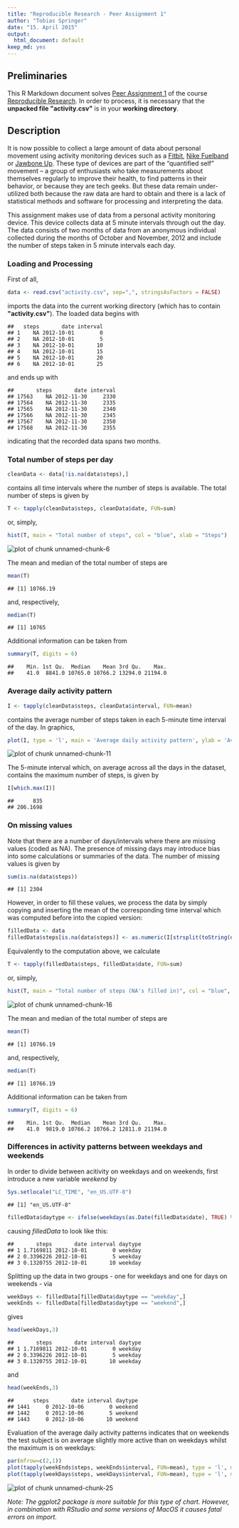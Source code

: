 ```yaml
---
title: "Reproducible Research - Peer Assignment 1"
author: "Tobias Springer"
date: "15. April 2015"
output:
  html_document: default
keep_md: yes
---
```


## Preliminaries
This R Markdown document solves [Peer Assignment 1](https://class.coursera.org/repdata-013/human_grading/view/courses/973514/assessments/3/submissions) of the course [Reproducible Research](https://class.coursera.org/repdata-013). In order to process, it is necessary that the **unpacked file "activity.csv"** is in your **working directory**. 

## Description
It is now possible to collect a large amount of data about personal movement using activity monitoring devices such as a [Fitbit](http://www.fitbit.com), [Nike Fuelband](http://www.nike.com/us/en_us/c/nikeplus-fuel) or [Jawbone Up](https://jawbone.com/up). These type of devices are part of the “quantified self” movement – a group of enthusiasts who take measurements about themselves regularly to improve their health, to find patterns in their behavior, or because they are tech geeks. But these data remain under-utilized both because the raw data are hard to obtain and there is a lack of statistical methods and software for processing and interpreting the data.

This assignment makes use of data from a personal activity monitoring device. This device collects data at 5 minute intervals through out the day. The data consists of two months of data from an anonymous individual collected during the months of October and November, 2012 and include the number of steps taken in 5 minute intervals each day.

### Loading and Processing
First of all, 

```r
data <- read.csv("activity.csv", sep=",", stringsAsFactors = FALSE)
```
imports the data into the current working directory (which has to contain **"activity.csv"**). The loaded data begins with

```
##   steps       date interval
## 1    NA 2012-10-01        0
## 2    NA 2012-10-01        5
## 3    NA 2012-10-01       10
## 4    NA 2012-10-01       15
## 5    NA 2012-10-01       20
## 6    NA 2012-10-01       25
```
and ends up with

```
##       steps       date interval
## 17563    NA 2012-11-30     2330
## 17564    NA 2012-11-30     2335
## 17565    NA 2012-11-30     2340
## 17566    NA 2012-11-30     2345
## 17567    NA 2012-11-30     2350
## 17568    NA 2012-11-30     2355
```
indicating that the recorded data spans two months.

### Total number of steps per day

```r
cleanData <- data[!is.na(data$steps),]
```
contains all time intervals where the number of steps is available. The total number of steps is given by 

```r
T <- tapply(cleanData$steps, cleanData$date, FUN=sum)
```
or, simply,

```r
hist(T, main = "Total number of steps", col = "blue", xlab = "Steps")
```

![plot of chunk unnamed-chunk-6](figure/unnamed-chunk-6-1.png) 

The mean and median of the total number of steps are

```r
mean(T)
```

```
## [1] 10766.19
```
and, respectively, 

```r
median(T)
```

```
## [1] 10765
```
Additional information can be taken from 

```r
summary(T, digits = 6)
```

```
##    Min. 1st Qu.  Median    Mean 3rd Qu.    Max. 
##    41.0  8841.0 10765.0 10766.2 13294.0 21194.0
```

### Average daily activity pattern

```r
I <- tapply(cleanData$steps, cleanData$interval, FUN=mean)
```
contains the average number of steps taken in each 5-minute time interval of the day. In graphics,


```r
plot(I, type = 'l', main = 'Average daily activity pattern', ylab = 'Avg. number of steps', xlab = 'Time Interval')
```

![plot of chunk unnamed-chunk-11](figure/unnamed-chunk-11-1.png) 

The 5-minute interval which, on average across all the days in the dataset, contains the maximum number of steps, is given by

```r
I[which.max(I)]
```

```
##      835 
## 206.1698
```
### On missing values
Note that there are a number of days/intervals where there are missing values (coded as NA). The presence of missing days may introduce bias into some calculations or summaries of the data. The number of missing values is given by 

```r
sum(is.na(data$steps))
```

```
## [1] 2304
```
However, in order to fill these values, we process the data by simply copying and inserting the mean of the corresponding time interval which was computed before into the copied version:

```r
filledData <- data
filledData$steps[is.na(data$steps)] <- as.numeric(I[strsplit(toString(data$interval[is.na(data$steps)]), ", ")[[1]]])
```

Equivalently to the computation above, we calculate

```r
T <- tapply(filledData$steps, filledData$date, FUN=sum)
```
or, simply,

```r
hist(T, main = "Total number of steps (NA's filled in)", col = "blue", xlab = "Steps")
```

![plot of chunk unnamed-chunk-16](figure/unnamed-chunk-16-1.png) 

The mean and median of the total number of steps are

```r
mean(T)
```

```
## [1] 10766.19
```
and, respectively, 

```r
median(T)
```

```
## [1] 10766.19
```
Additional information can be taken from 

```r
summary(T, digits = 6)
```

```
##    Min. 1st Qu.  Median    Mean 3rd Qu.    Max. 
##    41.0  9819.0 10766.2 10766.2 12811.0 21194.0
```

### Differences in activity patterns between weekdays and weekends
In order to divide between acitivity on weekdays and on weekends, first introduce a new variable *weekend* by

```r
Sys.setlocale("LC_TIME", "en_US.UTF-8")
```

```
## [1] "en_US.UTF-8"
```

```r
filledData$daytype <- ifelse(weekdays(as.Date(filledData$date), TRUE) %in% c("Sat","Sun"), "weekend", "weekday")
```
causing *filledData* to look like this:

```
##       steps       date interval daytype
## 1 1.7169811 2012-10-01        0 weekday
## 2 0.3396226 2012-10-01        5 weekday
## 3 0.1320755 2012-10-01       10 weekday
```
Splitting up the data in two groups - one for weekdays and one for days on weekends - via

```r
weekDays <- filledData[filledData$daytype == "weekday",]
weekEnds <- filledData[filledData$daytype == "weekend",]
```
gives

```r
head(weekDays,3)
```

```
##       steps       date interval daytype
## 1 1.7169811 2012-10-01        0 weekday
## 2 0.3396226 2012-10-01        5 weekday
## 3 0.1320755 2012-10-01       10 weekday
```
and

```r
head(weekEnds,3)
```

```
##      steps       date interval daytype
## 1441     0 2012-10-06        0 weekend
## 1442     0 2012-10-06        5 weekend
## 1443     0 2012-10-06       10 weekend
```
Evaluation of the average daily activity patterns indicates that on weekends the test subject is on average slightly more active than on weekdays whilst the maximum is on weekdays:

```r
par(mfrow=c(2,1))
plot(tapply(weekEnds$steps, weekEnds$interval, FUN=mean), type = 'l', main = 'Weekends', ylab = 'Avg. number of steps', xlab = 'Time Interval', col = "blue", ylim=c(0, 200))
plot(tapply(weekDays$steps, weekDays$interval, FUN=mean), type = 'l', main = 'Weekdays', ylab = 'Avg. number of steps', xlab = 'Time Interval', col = "blue", ylim=c(0, 200))
```

![plot of chunk unnamed-chunk-25](figure/unnamed-chunk-25-1.png) 

*Note: The ggplot2 package is more suitable for this type of chart. However, in combination with RStudio and some versions of MacOS it causes fatal errors on import.*

